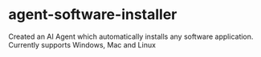 # agent-software-installer
Created an AI Agent which automatically installs any software application. Currently supports Windows, Mac and Linux
